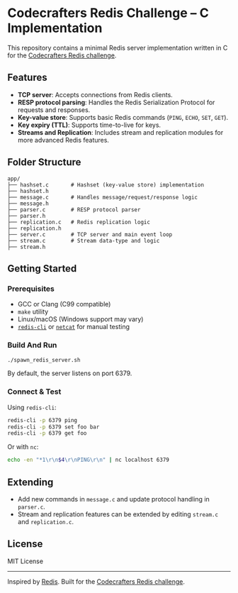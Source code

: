 # Codecrafters Redis Challenge – C Implementation

This repository contains a minimal Redis server implementation written in C for the [Codecrafters Redis challenge](https://codecrafters.io/challenges/redis).

## Features

- **TCP server**: Accepts connections from Redis clients.
- **RESP protocol parsing**: Handles the Redis Serialization Protocol for requests and responses.
- **Key-value store**: Supports basic Redis commands (`PING`, `ECHO`, `SET`, `GET`).
- **Key expiry (TTL)**: Supports time-to-live for keys.
- **Streams and Replication**: Includes stream and replication modules for more advanced Redis features.

## Folder Structure

```
app/
├── hashset.c       # Hashset (key-value store) implementation
├── hashset.h
├── message.c       # Handles message/request/response logic
├── message.h
├── parser.c        # RESP protocol parser
├── parser.h
├── replication.c   # Redis replication logic
├── replication.h
├── server.c        # TCP server and main event loop
├── stream.c        # Stream data-type and logic
├── stream.h
```

## Getting Started

### Prerequisites

- GCC or Clang (C99 compatible)
- `make` utility
- Linux/macOS (Windows support may vary)
- [`redis-cli`](https://redis.io/docs/ui/cli/) or [`netcat`](https://nmap.org/ncat/) for manual testing

### Build And Run

```sh
./spawn_redis_server.sh
```

By default, the server listens on port 6379.

### Connect & Test

Using `redis-cli`:

```sh
redis-cli -p 6379 ping
redis-cli -p 6379 set foo bar
redis-cli -p 6379 get foo
```

Or with `nc`:

```sh
echo -en "*1\r\n$4\r\nPING\r\n" | nc localhost 6379
```

## Extending

- Add new commands in `message.c` and update protocol handling in `parser.c`.
- Stream and replication features can be extended by editing `stream.c` and `replication.c`.

## License

MIT License

---

Inspired by [Redis](https://redis.io/). Built for the [Codecrafters Redis challenge](https://codecrafters.io/challenges/redis).
